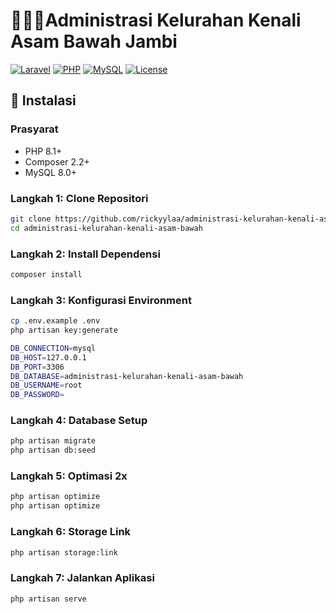 # ​🧑🏻‍💼​​ Administrasi Kelurahan Kenali Asam Bawah Jambi

[![Laravel](https://img.shields.io/badge/Laravel-11.x-orange.svg)](https://laravel.com)
[![PHP](https://img.shields.io/badge/PHP-8.0+-purple.svg)](https://php.net)
[![MySQL](https://img.shields.io/badge/MySQL-8.0+-blue.svg)](https://mysql.com)
[![License](https://img.shields.io/badge/License-MIT-blue.svg)](LICENSE)

## 🚀 Instalasi

### Prasyarat
- PHP 8.1+
- Composer 2.2+
- MySQL 8.0+

### Langkah 1: Clone Repositori
```bash
git clone https://github.com/rickyylaa/administrasi-kelurahan-kenali-asam-bawah.git
cd administrasi-kelurahan-kenali-asam-bawah
```

### Langkah 2: Install Dependensi
```bash
composer install
```

### Langkah 3: Konfigurasi Environment
```bash
cp .env.example .env
php artisan key:generate

DB_CONNECTION=mysql
DB_HOST=127.0.0.1
DB_PORT=3306
DB_DATABASE=administrasi-kelurahan-kenali-asam-bawah
DB_USERNAME=root
DB_PASSWORD=
```

### Langkah 4: Database Setup
```bash
php artisan migrate
php artisan db:seed
```

### Langkah 5: Optimasi 2x
```bash
php artisan optimize
php artisan optimize
```

### Langkah 6: Storage Link
```bash
php artisan storage:link
```

### Langkah 7: Jalankan Aplikasi
```bash
php artisan serve
```
